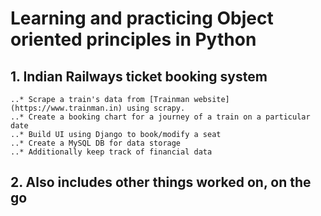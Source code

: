 # Learning and practicing Object oriented principles in Python

## 1. Indian Railways ticket booking system

	..* Scrape a train's data from [Trainman website](https://www.trainman.in) using scrapy.
	..* Create a booking chart for a journey of a train on a particular date
	..* Build UI using Django to book/modify a seat
	..* Create a MySQL DB for data storage
	..* Additionally keep track of financial data

## 2. Also includes other things worked on, on the go
